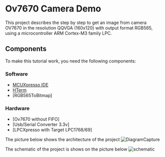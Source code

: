 # Ov7670 Camera Demo
This project describes the step by step to get an image from camera OV7670 in the resolution QQVGA (160x120) with output format RGB565, using a microcontroller ARM Cortex-M3 family LPC.

## Components
To make this tutorial work, you need the following components:

### Software
- [MCUXpresso IDE](https://www.nxp.com/support/developer-resources/software-development-tools/mcuxpresso-software-and-tools/mcuxpresso-integrated-development-environment-ide:MCUXpresso-IDE?tab=Design_Tools_Tabhttps://www.nxp.com/support/developer-resources/software-development-tools/mcuxpresso-software-and-tools/mcuxpresso-integrated-development-environment-ide:MCUXpresso-IDE?tab=Design_Tools_Tab)
- [HTerm](http://www.der-hammer.info/terminal/)
- [RGB565ToBitmap]

### Hardware
- [Ov7670 without FIFO]
- [Usb/Serial Converter 3.3v]
- [LPCXpresso with Target LPC1768/69]

The picture below shows the architecture of the project 
![DiagramCapture](https://user-images.githubusercontent.com/40465199/56409447-7a947980-624f-11e9-90fd-a30b67bd24df.png)

The schematic of the project is shows on the picture below
![schematic](https://user-images.githubusercontent.com/40465199/56399964-a13eba00-6227-11e9-9bff-03f9a9ec9ea9.png)
